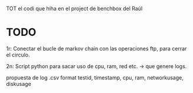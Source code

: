 TOT el codi que hiha en el project de benchbox del Raúl











# TODO

1r:
Conectar el bucle de markov chain con las operaciones ftp, para cerrar el circulo.


2n:
Script python para sacar uso de cpu, ram, red etc. -> que genere logs.

propuesta de log
.csv format
testid, timestamp, cpu, ram, networkusage, diskusage